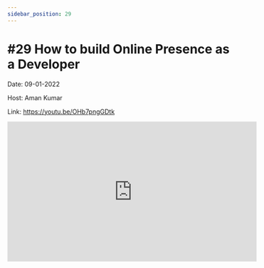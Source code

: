 ```yaml
---
sidebar_position: 29
---
```


# #29 How to build Online Presence as a Developer

Date: 09-01-2022

Host: Aman Kumar

Link: https://youtu.be/OHb7pngGDtk

<iframe width="560" height="315" src="https://www.youtube.com/embed/OHb7pngGDtk" title="YouTube video player" frameborder="0" allow="accelerometer; autoplay; clipboard-write; encrypted-media; gyroscope; picture-in-picture; web-share" allowfullscreen></iframe>